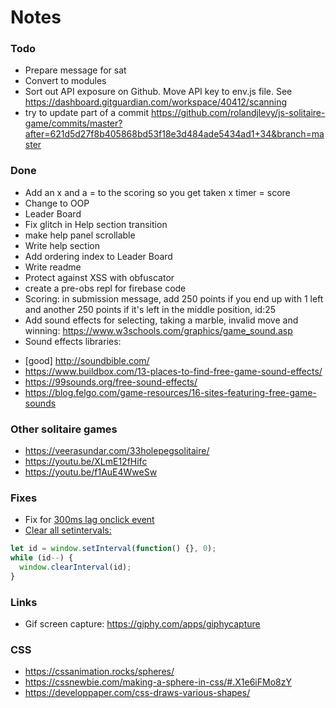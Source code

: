 # Notes

### Todo
- Prepare message for sat
- Convert to modules
- Sort out API exposure on Github. Move API key to env.js file. See https://dashboard.gitguardian.com/workspace/40412/scanning
- try to update part of a commit https://github.com/rolandjlevy/js-solitaire-game/commits/master?after=621d5d27f8b405868bd53f18e3d484ade5434ad1+34&branch=master

### Done
- Add an x and a = to the scoring so you get taken x timer = score
- Change to OOP
- Leader Board
- Fix glitch in Help section transition
- make help panel scrollable
- Write help section
- Add ordering index to Leader Board
- Write readme
- Protect against XSS with obfuscator
- create a pre-obs repl for firebase code
- Scoring: in submission message, add 250 points if you end up with 1 left and another 250 points if it's left in the middle position, id:25
- Add sound effects for selecting, taking a marble, invalid move and winning: https://www.w3schools.com/graphics/game_sound.asp
- Sound effects libraries:
+ [good] http://soundbible.com/ 
+ https://www.buildbox.com/13-places-to-find-free-game-sound-effects/
+ https://99sounds.org/free-sound-effects/
+ https://blog.felgo.com/game-resources/16-sites-featuring-free-game-sounds

### Other solitaire games
- https://veerasundar.com/33holepegsolitaire/
- https://youtu.be/XLmE12fHifc
- https://youtu.be/f1AuE4WweSw

### Fixes
- Fix for [300ms lag onclick event](https://developers.google.com/web/updates/2013/12/300ms-tap-delay-gone-away)
- [Clear all setintervals:](https://stackoverflow.com/questions/34167975/clear-all-setintervals)
```js
let id = window.setInterval(function() {}, 0);
while (id--) {
  window.clearInterval(id);
}
```

### Links
- Gif screen capture: https://giphy.com/apps/giphycapture

### CSS
- https://cssanimation.rocks/spheres/
- https://cssnewbie.com/making-a-sphere-in-css/#.X1e6iFMo8zY
- https://developpaper.com/css-draws-various-shapes/